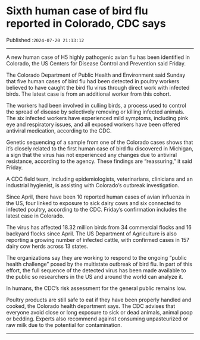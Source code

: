 # Sixth human case of bird flu reported in Colorado, CDC says

Published :`2024-07-20 21:13:12`

---

A new human case of H5 highly pathogenic avian flu has been identified in Colorado, the US Centers for Disease Control and Prevention said Friday.

The Colorado Department of Public Health and Environment said Sunday that five human cases of bird flu had been detected in poultry workers believed to have caught the bird flu virus through direct work with infected birds. The latest case is from an additional worker from this cohort.

The workers had been involved in culling birds, a process used to control the spread of disease by selectively removing or killing infected animals. The six infected workers have experienced mild symptoms, including pink eye and respiratory issues, and all exposed workers have been offered antiviral medication, according to the CDC.

Genetic sequencing of a sample from one of the Colorado cases shows that it’s closely related to the first human case of bird flu discovered in Michigan, a sign that the virus has not experienced any changes due to antiviral resistance, according to the agency. These findings are “reassuring,” it said Friday.

A CDC field team, including epidemiologists, veterinarians, clinicians and an industrial hygienist, is assisting with Colorado’s outbreak investigation.

Since April, there have been 10 reported human cases of avian influenza in the US, four linked to exposure to sick dairy cows and six connected to infected poultry, according to the CDC. Friday’s confirmation includes the latest case in Colorado.

The virus has affected 18.32 million birds from 34 commercial flocks and 16 backyard flocks since April. The US Department of Agriculture is also reporting a growing number of infected cattle, with confirmed cases in 157 dairy cow herds across 13 states.

The organizations say they are working to respond to the ongoing “public health challenge” posed by the multistate outbreak of bird flu. In part of this effort, the full sequence of the detected virus has been made available to the public so researchers in the US and around the world can analyze it.

In humans, the CDC’s risk assessment for the general public remains low.

Poultry products are still safe to eat if they have been properly handled and cooked, the Colorado health department says. The CDC advises that everyone avoid close or long exposure to sick or dead animals, animal poop or bedding. Experts also recommend against consuming unpasteurized or raw milk due to the potential for contamination.

---

